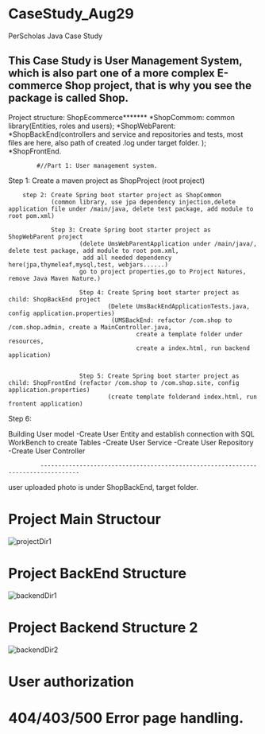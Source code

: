 # CaseStudy_Aug29
PerScholas Java Case Study

This Case Study is User Management System, which is also part one of a more complex E-commerce Shop project, that is why you see the package is called Shop.
---------------------------------------------------------------------------------
Project structure:
  ShopEcommerce******* 
      *ShopCommom: common library(Entities, roles and users);
      *ShopWebParent:
            *ShopBackEnd(controllers and service and repositories and tests, most files are here, also path of created .log under target folder. );
            *ShopFrontEnd.
            
            #//Part 1: User management system.

Step 1: Create a maven project as ShopProject (root project)

        step 2: Create Spring boot starter project as ShopCommon 
                (common library, use jpa dependency injection,delete application file under /main/java, delete test package, add module to root pom.xml)
                
                Step 3: Create Spring boot starter project as ShopWebParent project
                        (delete UmsWebParentApplication under /main/java/, delete test package, add module to root pom.xml,
                         add all needed dependency here(jpa,thymeleaf,mysql,test, webjars......)
                        go to project properties,go to Project Natures, remove Java Maven Nature.)
                        
                        Step 4: Create Spring boot starter project as child: ShopBackEnd project 
                                (Delete UmsBackEndApplicationTests.java, config application.properties)
                                 (UMSBackEnd: refactor /com.shop to /com.shop.admin, create a MainController.java, 
                                        create a template folder under resources, 
                                        create a index.html, run backend application)

                                
                        Step 5: Create Spring boot starter project as child: ShopFrontEnd (refactor /com.shop to /com.shop.site, config application.properties)
                                (create template folderand index.html, run frontent application)

Step 6:

Building User model
        -Create User Entity and establish connection with SQL WorkBench to create Tables
        -Create User Service
        -Create User Repository
        -Create User Controller

             ---------------------------------------------------------------------------------                         
user uploaded photo is under ShopBackEnd, target folder.
# Project Main Structour         
![projectDir1](https://user-images.githubusercontent.com/56694905/130331238-dab03330-1c99-4ebb-9d27-378023f69967.PNG)

# Project BackEnd Structure
![backendDir1](https://user-images.githubusercontent.com/56694905/130331234-b5fbe246-e229-44a3-bf46-cd630a2bf362.PNG)

# Project Backend Structure 2
![backendDir2](https://user-images.githubusercontent.com/56694905/130331239-a7479dc5-bd26-4777-bf7f-f1073b59909d.PNG)

# User authorization
# 404/403/500 Error page handling.
                          
